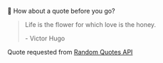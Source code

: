 📣 How about a quote before you go?

> Life is the flower for which love is the honey.
>
> <p>- Victor Hugo</p>

Quote requested from [Random Quotes API](https://github.com/lukePeavey/quotable)
